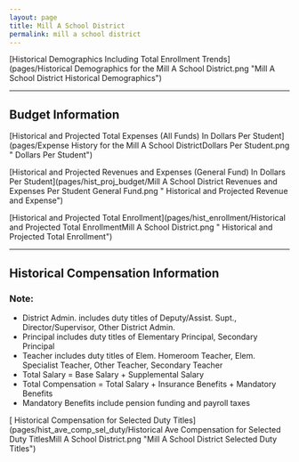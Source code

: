 ```yaml
---
layout: page
title: Mill A School District
permalink: mill a school district
---
```



[Historical Demographics Including Total Enrollment Trends](pages/Historical Demographics for the Mill A School District.png "Mill A School District Historical Demographics")

___

## Budget Information

[Historical and Projected Total Expenses (All Funds) In Dollars Per Student](pages/Expense History for the Mill A School DistrictDollars Per Student.png " Dollars Per Student")

[Historical and Projected Revenues and Expenses (General Fund) In Dollars Per Student](pages/hist_proj_budget/Mill A School District Revenues and Expenses Per Student General Fund.png " Historical and Projected Revenue and Expense")

[Historical and Projected Total Enrollment](pages/hist_enrollment/Historical and Projected Total EnrollmentMill A School District.png " Historical and Projected Total Enrollment")


___

## Historical Compensation Information
### Note:
- District Admin. includes duty titles of Deputy/Assist. Supt., Director/Supervisor, Other District Admin.
- Principal includes duty titles of Elementary Principal, Secondary Principal
- Teacher includes duty titles of Elem. Homeroom Teacher, Elem. Specialist Teacher, Other Teacher, Secondary Teacher
- Total Salary = Base Salary + Supplemental Salary
- Total Compensation = Total Salary + Insurance Benefits + Mandatory Benefits
- Mandatory Benefits include pension funding and payroll taxes

[ Historical Compensation for Selected Duty Titles](pages/hist_ave_comp_sel_duty/Historical Ave Compensation for Selected Duty TitlesMill A School District.png "Mill A School District Selected Duty Titles")

